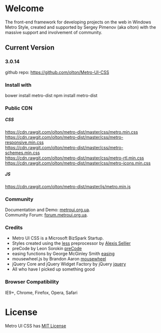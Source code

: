 # Welcome
The front-end framework for developing projects on the web in Windows Metro Style, created and supported by Sergey Pimenov (aka olton) with the massive support and involvement of community.   

## Current Version

### 3.0.14

github repo: https://github.com/olton/Metro-UI-CSS


### Install with 
bower install metro-dist
npm install metro-dist

### Public CDN

##### CSS
 
https://cdn.rawgit.com/olton/metro-dist/master/css/metro.min.css<br />
https://cdn.rawgit.com/olton/metro-dist/master/css/metro-responsive.min.css<br /> 
https://cdn.rawgit.com/olton/metro-dist/master/css/metro-schemes.min.css<br />
https://cdn.rawgit.com/olton/metro-dist/master/css/metro-rtl.min.css<br />
https://cdn.rawgit.com/olton/metro-dist/master/css/metro-icons.min.css<br />

##### JS

https://cdn.rawgit.com/olton/metro-dist/master/js/metro.min.js

### Community

 Documentation and Demo: [metroui.org.ua](http://metroui.org.ua/).   
 Community Forum: [forum.metroui.org.ua](http://forum.metroui.org.ua).  

### Credits
- Metro UI CSS is a Microsoft BizSpark Startup.
- Styles created using the [less](http://lesscss.org) preprocessor by  [Alexis Sellier](https://github.com/cloudhead)
- preCode by Leon Sorokin [preCode](https://github.com/leeoniya/preCode.js)
- easing functions by George McGinley Smith [easing](http://gsgd.co.uk/sandbox/jquery/easing/)
- mousewheel.js by Brandon Aaron [mousewheel](http://brandonaaron.net)
- jQuery Core and jQuery Widget Factory by jQuery [jquery](https://jquery.com/)
- All who have I picked up something good

### Browser Compatibility
IE9+, Chrome, Firefox, Opera, Safari

# License
Metro UI CSS has [MIT License](http://metroui.org.ua/license.html)
